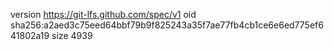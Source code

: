 version https://git-lfs.github.com/spec/v1
oid sha256:a2aed3c75eed64bbf79b9f825243a35f7ae77fb4cb1ce6e6ed775ef641802a19
size 4939
